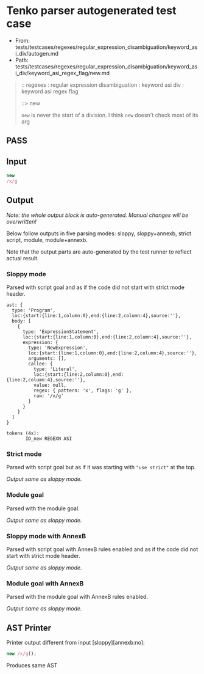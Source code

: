 # Tenko parser autogenerated test case

- From: tests/testcases/regexes/regular_expression_disambiguation/keyword_asi_div/autogen.md
- Path: tests/testcases/regexes/regular_expression_disambiguation/keyword_asi_div/keyword_asi_regex_flag/new.md

> :: regexes : regular expression disambiguation : keyword asi div : keyword asi regex flag
>
> ::> new
>
> `new` is never the start of a division. I think `new` doesn't check most of its arg

## PASS

## Input

`````js
new
/x/g
`````

## Output

_Note: the whole output block is auto-generated. Manual changes will be overwritten!_

Below follow outputs in five parsing modes: sloppy, sloppy+annexb, strict script, module, module+annexb.

Note that the output parts are auto-generated by the test runner to reflect actual result.

### Sloppy mode

Parsed with script goal and as if the code did not start with strict mode header.

`````
ast: {
  type: 'Program',
  loc:{start:{line:1,column:0},end:{line:2,column:4},source:''},
  body: [
    {
      type: 'ExpressionStatement',
      loc:{start:{line:1,column:0},end:{line:2,column:4},source:''},
      expression: {
        type: 'NewExpression',
        loc:{start:{line:1,column:0},end:{line:2,column:4},source:''},
        arguments: [],
        callee: {
          type: 'Literal',
          loc:{start:{line:2,column:0},end:{line:2,column:4},source:''},
          value: null,
          regex: { pattern: 'x', flags: 'g' },
          raw: '/x/g'
        }
      }
    }
  ]
}

tokens (4x):
       ID_new REGEXN ASI
`````

### Strict mode

Parsed with script goal but as if it was starting with `"use strict"` at the top.

_Output same as sloppy mode._

### Module goal

Parsed with the module goal.

_Output same as sloppy mode._

### Sloppy mode with AnnexB

Parsed with script goal with AnnexB rules enabled and as if the code did not start with strict mode header.

_Output same as sloppy mode._

### Module goal with AnnexB

Parsed with the module goal with AnnexB rules enabled.

_Output same as sloppy mode._

## AST Printer

Printer output different from input [sloppy][annexb:no]:

````js
new /x/g();
````

Produces same AST
